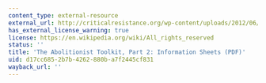 ```yaml
---
content_type: external-resource
external_url: http://criticalresistance.org/wp-content/uploads/2012/06/Ab-Toolkit-Part-2.pdf
has_external_license_warning: true
license: https://en.wikipedia.org/wiki/All_rights_reserved
status: ''
title: 'The Abolitionist Toolkit, Part 2: Information Sheets (PDF)'
uid: d17cc685-2b7b-4262-880b-a7f2445cf831
wayback_url: ''
---
```

